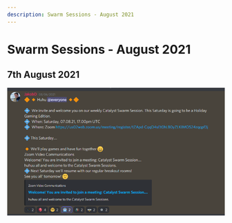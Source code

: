```yaml
---
description: Swarm Sessions - August 2021
---
```


# Swarm Sessions - August 2021

## 7th August 2021

![We invite and welcome you on our weekly Catalyst Swarm Session. This Saturday is going to be a Holiday Gaming Edition.](../.gitbook/assets/2021-08-11-1-.png)



